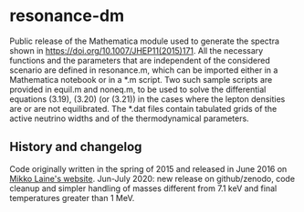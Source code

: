 # resonance-dm
Public release of the Mathematica module used to generate the spectra shown
in https://doi.org/10.1007/JHEP11(2015)171. All the necessary functions and the parameters that are
independent of the considered scenario are defined in resonance.m, which can
be imported either in a Mathematica notebook or in a *.m script. Two such 
sample scripts are provided in equil.m and noneq.m, to be used to solve the
differential equations (3.19), (3.20) (or (3.21)) in the cases where the lepton
densities are or are not equilibrated.
The *.dat files contain tabulated grids of the active neutrino widths and of the
thermodynamical parameters.

## History and changelog
Code originally written in the spring of 2015 and released in June 2016 on [Mikko Laine's website](http://www.laine.itp.unibe.ch/dmpheno/).
Jun-July 2020: new release on github/zenodo, code cleanup and simpler handling of masses different from 7.1 keV and final temperatures greater than 1 MeV.
